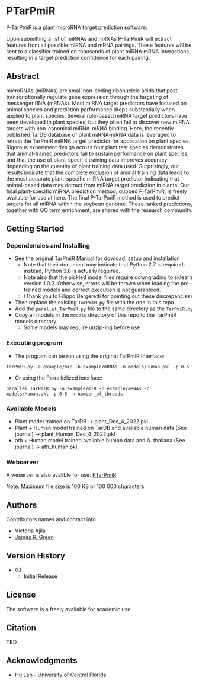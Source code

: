 # PTarPmiR

P-TarPmiR is a plant microRNA target prediction software.

Upon submitting a list of miRNAs and mRNAs P-TarPmiR will extract features from all possible miRNA and mRNA pairings. These features will be sent to a classifier trained on thousands of plant miRNA:mRNA interactions, resulting in a target prediction confidence for each pairing.

## Abstract
microRNAs (miRNAs) are small non-coding ribonucleic acids that post-transcriptionally regulate gene expression through the targeting of messenger RNA (mRNAs). Most miRNA target predictors have focused on animal species and prediction performance drops substantially when applied to plant species. Several rule-based miRNA target predictors have been developed in plant species, but they often fail to discover new miRNA targets with non-canonical miRNA-mRNA binding. Here, the recently published TarDB database of plant miRNA-mRNA data is leveraged to retrain the TarPmiR miRNA target predictor for application on plant species. Rigorous experiment design across four plant test species demonstrates that animal-trained predictors fail to sustain performance on plant species, and that the use of plant-specific training data improves accuracy depending on the quantity of plant training data used. Surprisingly, our results indicate that the complete exclusion of animal training data leads to the most accurate plant-specific miRNA target predictor indicating that animal-based data may detract from miRNA target prediction in plants. Our final plant-specific miRNA prediction method, dubbed P-TarPmiR, is freely available for use at here. The final P-TarPmiR method is used to predict targets for all miRNA within the soybean genome. Those ranked predictions, together with GO term enrichment, are shared with the research community.

## Getting Started

### Dependencies and Installing

* See the original [TarPmiR Manual](http://hulab.ucf.edu/research/projects/miRNA/TarPmiR) for dowload, setup and installation
  * Note that their document may indicate that Python 2.7 is required; instead, Python 3.8 is actually required.
  * Note also that the pickled model files require downgrading to sklearn version 1.0.2. Otherwise, errors will be thrown when loading the pre-trained models and correct execution is not guaranteed.
  * (Thank you to Filippo Bergeretti for pointing out these discrepancies)
* Then replace the existing `TarPmiR.py` file with the one in this repo.
* Add the `parallel_TarPmiR.py` file to the same directory as the `TarPmiR.py` 
* Copy all models in the `models` directory of this repo to the TarPmiR models directory
    * Some models may require unzip-ing before use  

### Executing program

* The program can be run using the original TarPmiR Interface:
```
TarPmiR.py -a example/miR -b example/mRNAs -m models/Human.pkl -p 0.5
```
* Or using the Parrallellized interface:

```
parallel_TarPmiR.py -a example/miR -b example/mRNAs -c models/Human.pkl -p 0.5 -n number_of_threads
```

### Available Models
* Plant model trained on TarDB -> plant_Dec_4_2022.pkl
* Plant + Human model trained on TarDB and avallable human data (See journal) -> plant_Human_Dec_4_2022.pkl
* ath + Human model trained avallable human data and A. thaliana (See journal) -> ath_human.pkl

### Webserver 
A weserver is also avalible for use: [PTarPmiR](https://ptarpmir.cu-bic.ca/)

Note: Maximum file size is 100 KB or 100 000 characters

## Authors

Contributors names and contact info

* Victoria Ajila
* [James R. Green](http://www.sce.carleton.ca/faculty/green/green.php)

## Version History
* 0.1
    * Initial Release

## License
The software is a freely available for academic use.

## Citation
TBD

## Acknowledgments
* [Hu Lab - University of Central Florida](https://hulab.ucf.edu/)
